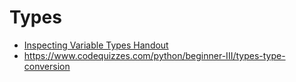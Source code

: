 # Types

- [Inspecting Variable Types Handout](https://docs.google.com/document/d/13Jj-vpqjXyaWXlBM8Zo-XyMoDkBuglGEWMjcc1JCiRY/)
- <https://www.codequizzes.com/python/beginner-III/types-type-conversion>
